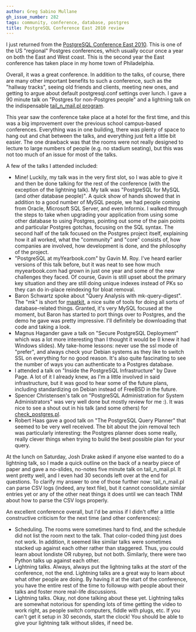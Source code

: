 ```yaml
---
author: Greg Sabino Mullane
gh_issue_number: 282
tags: community, conference, database, postgres
title: PostgreSQL Conference East 2010 review
---
```




I just returned from the [PostgreSQL Conference East 2010](http://www.postgresqlconference.org/). This is one of the US "regional" Postgres conferences, which  usually occur once a year on both the East and West coast. This is the second year the East conference has taken place in my home town of Philadelphia.

Overall, it was a great conference. In addition to the talks, of course, there are many other important benefits to such a conference, such as the "hallway tracks", seeing old friends and clients, meeting new ones, and getting to argue about default postgresql.conf settings over lunch. I gave a 90 minute talk on "Postgres for non-Postgres people" and a lightning talk on the indispensable [tail_n_mail.pl program](http://bucardo.org/wiki/Tail_n_mail).

This year saw the conference take place at a hotel for the first time, and this was a big improvement over the previous school campus-based conferences. Everything was in one building, there was plenty of space to hang out and chat between the talks, and everything just felt a little bit easier. The one drawback was that the rooms were not really designed to lecture to large numbers of people (e.g. no stadium seating), but this was not too much of an issue for most of the talks.

A few of the talks I attended included:

- Mine! Luckily, my talk was in the very first slot, so I was able to give it and then be done talking for the rest of the conference (with the exception of the lightning talk). My talk was "PostgreSQL for MySQL (and other database people)". A quick show of hands showed that in addition to a good number of MySQL people, we had people coming from Oracle, Microsoft SQL Server, and even Informix. I walked through the steps to take when upgrading your application from using some other database to using Postgres, pointing out some of the pain points and particular Postgres gotchas, focusing on the SQL syntax. The second half of the talk focused on the Postgres project itself, explaining how it all worked, what the "community" and "core" consists of, how companies are involved, how development is done, and the philosophy of the project.
- "PostgreSQL at myYearbook.com" by Gavin M. Roy. I've heard earlier versions  of this talk before, but it was neat to see how much myyearbook.com had grown in just one year and some of the new challenges they faced. Of course, Gavin is still upset about the primary key situation and they are still doing unique indexes instead of PKs so they can do in-place reindexing for bloat removal.
- Baron Schwartz spoke about "Query Analysis with mk-query-digest". The "mk" is short for [maatkit](http://www.maatkit.org/), a nice suite of tools for doing all sorts of database-related things. Granted, it's very MySQL focused at the moment, but Baron has started to port things over to Postgres, and the demo he gave was pretty impressive. I'll definitely be downloading that code and taking a look.
- Magnus Hagander gave a talk on "Secure PostgreSQL Deployment" which was a lot more interesting than I thought it would be (I knew it had Windows slides). My take-home lessons: never use the ssl mode of "prefer", and always check your Debian systems as they like to switch SSL on everything for no good reason. It's also quite fascinating to see the number of ways you can authenticate to a Postgres database.
- I attended a talk on "Inside the PostgreSQL Infrastructure" by Dave Page. A lot of it I already knew, as I'm a little involved in said infrastructure, but it was good to hear some of the future plans, including standardizing on Debian instead of FreeBSD in the future.
- Spencer Christensen's talk on "PostgreSQL Administration for System Administrators" was very well done but mostly review for me :). It was nice to see a shout out in his talk (and some others) for [check_postgres.pl](http://bucardo.org/check_postgres/check_postgres.pl.html).
- Robert Haas gave a good talk on "The PostgreSQL Query Planner" that seemed  to be very well received. The bit about the join removal tech was particularly interesting: the Postgres planner does some really, really clever things when trying to build the best possible plan for your query.

At the lunch on Saturday, Josh Drake asked if anyone else wanted to do a lightning  talk, so I made a quick outline on the back of a nearby piece of paper and gave a no-slides, no-notes five minute talk on tail_n_mail.pl. It went pretty well, and I even had 30 seconds left over at the end for questions. To clarify my answer to one of those further now: tail_n_mail.pl can parse CSV logs (indeed, any text file), but it cannot consolidate similar entries yet or any of the other neat things it does until we can teach TNM about how to parse the CSV logs properly.

An excellent conference overall, but I'd be amiss if I didn't offer a little 
constructive criticism for the next time (and other conferences):

- Scheduling. The rooms were sometimes hard to find, and the schedule did not list the room next to the talk. That color-coded thing just does not work. In addition, it seemed like similar talks were sometimes stacked up against each other rather than staggered. Thus, you could learn about londiste OR rubyrep, but not both. Similarly, there were two Python talks up against each other.
- Lightning talks. Always, always put the lightning talks at the *start* of the conference, not the end. Lightning talks are a great way to learn about what other people are doing. By having it at the start of the conference, you have the entire rest of the time to followup with people about their talks and foster more real-life discussions.
- Lightning talks. Okay, not done talking about these yet. Lightning talks are somewhat notorious for spending lots of time getting the video to work right, as people switch computers, fiddle with plugs, etc. If you can't get it setup in 30 seconds, start the clock! You should be able to give your lightning talk without slides, if need be.


